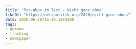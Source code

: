 ```yaml
---
title: "Pur-Abos im Test - Nicht ganz ohne"
likeOf: "https://netzpolitik.org/2020/nicht-ganz-ohne/"
date: 2020-06-28T15:19:14+0200
tags:
- german
- tracking
- newspaper
---
```

